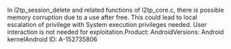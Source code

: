 In l2tp_session_delete and related functions of l2tp_core.c, there is possible memory corruption due to a use after free. This could lead to local escalation of privilege with System execution privileges needed. User interaction is not needed for exploitation.Product: AndroidVersions: Android kernelAndroid ID: A-152735806